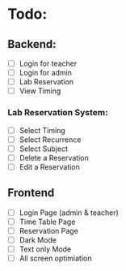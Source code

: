 # Todo:
## Backend:
- [ ] Login for teacher 
- [ ] Login for admin 
- [ ] Lab Reservation 
- [ ] View Timing 

### Lab Reservation System:
- [ ] Select Timing 
- [ ] Select Recurrence 
- [ ] Select Subject 
- [ ] Delete a Reservation 
- [ ] Edit a Reservation 

## Frontend
- [ ] Login Page (admin & teacher) 
- [ ] Time Table Page 
- [ ] Reservation Page 
- [ ] Dark Mode 
- [ ] Text only Mode 
- [ ] All screen optimiation 
